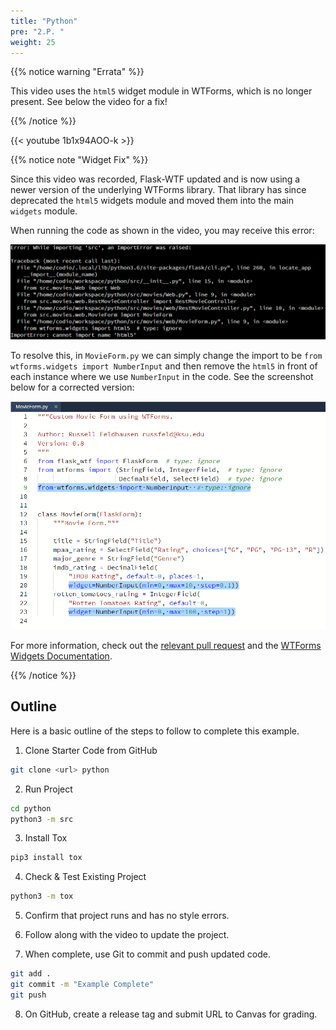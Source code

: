 ```yaml
---
title: "Python"
pre: "2.P. "
weight: 25
---
```


{{% notice warning "Errata" %}}

This video uses the `html5` widget module in WTForms, which is no longer present. See below the video for a fix!

{{% /notice %}}

{{< youtube 1b1x94AOO-k  >}}

{{% notice note "Widget Fix" %}}

Since this video was recorded, Flask-WTF updated and is now using a newer version of the underlying WTForms library. That library has since deprecated the `html5` widgets module and moved them into the main `widgets` module.

When running the code as shown in the video, you may receive this error:

![Example 13 Import Error](/images/e13/ex13error.png)

To resolve this, in `MovieForm.py` we can simply change the import to be `from wtforms.widgets import NumberInput` and then remove the `html5` in front of each instance where we use `NumberInput` in the code. See the screenshot below for a corrected version:

![Example 13 Corrected Code](/images/e13/ex13corrected.png)

For more information, check out the [relevant pull request](https://github.com/wtforms/flask-wtf/pull/484) and the [WTForms Widgets Documentation](https://wtforms.readthedocs.io/en/3.0.x/widgets/).

{{% /notice %}}

## Outline

Here is a basic outline of the steps to follow to complete this example.

1. Clone Starter Code from GitHub

```bash
git clone <url> python
```

2. Run Project

```bash
cd python
python3 -m src
```

3. Install Tox

```bash
pip3 install tox
```

4. Check & Test Existing Project

```bash
python3 -m tox
```

5. Confirm that project runs and has no style errors. 

6. Follow along with the video to update the project.

7. When complete, use Git to commit and push updated code. 

```bash
git add .
git commit -m "Example Complete"
git push
```

8. On GitHub, create a release tag and submit URL to Canvas for grading. 
